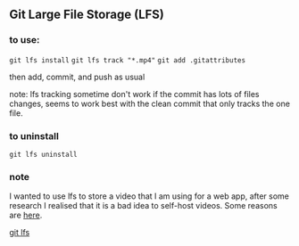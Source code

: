 ## Git Large File Storage (LFS)

### to use: 
`git lfs install`
`git lfs track "*.mp4"`
`git add .gitattributes`

then add, commit, and push as usual 

note: lfs tracking sometime don't work if the commit has lots of files changes, seems to work best with the clean commit that only tracks the one file. 

### to uninstall
`git lfs uninstall`

### note
I wanted to use lfs to store a video that I am using for a web app, after some research I realised that it is a bad idea to self-host videos. Some reasons are [here](https://www.wp101.com/10-reasons-why-you-should-never-host-your-own-videos/).

[git lfs](https://git-lfs.github.com/)
